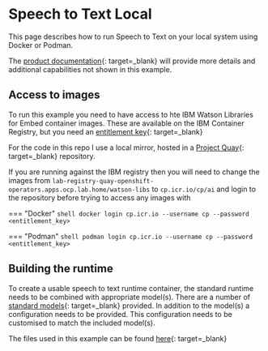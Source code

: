 # Speech to Text Local

This page describes how to run Speech to Text on your local system using Docker or Podman.

The [product documentation](https://www.ibm.com/docs/en/watson-libraries?topic=rc-run-docker-run){: target=_blank} will provide more details and additional capabilities not shown in this example.

## Access to images

To run this example you need to have access to hte IBM Watson Libraries for Embed container images.  These are available on the IBM Container Registry, but you need an [entitlement key](https://myibm.ibm.com/products-services/containerlibrary){: target=_blank}

For the code in this repo I use a local mirror, hosted in a [Project Quay](https://www.projectquay.io){: target=_blank} repository.

If you are running against the IBM registry then you will need to change the images from `lab-registry-quay-openshift-operators.apps.ocp.lab.home/watson-libs` to `cp.icr.io/cp/ai` and login to the repository before trying to access any images with

=== "Docker"
    ``` shell
    docker login cp.icr.io --username cp --password <entitlement_key>
    ```

=== "Podman"
    ``` shell
    podman login cp.icr.io --username cp --password <entitlement_key>
    ```

## Building the runtime

To create a usable speech to text runtime container, the standard runtime needs to be combined with appropriate model(s).  There are a number of [standard models](https://www.ibm.com/docs/en/SSLEKE/SPEECH/stt_models_catalog.html){: target=_blank} provided.  In addition to the model(s) a configuration needs to be provided.  This configuration needs to be customised to match the included model(s).

The files used in this example can be found [here](){: target=_blank}
